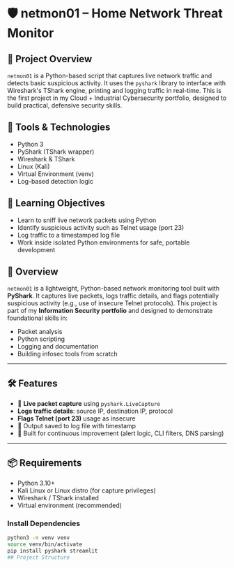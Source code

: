 # 🛡️ netmon01 – Home Network Threat Monitor

## 📘 Project Overview
`netmon01` is a Python-based script that captures live network traffic and detects basic suspicious activity. It uses the `pyshark` library to interface with Wireshark's TShark engine, printing and logging traffic in real-time. This is the first project in my Cloud + Industrial Cybersecurity portfolio, designed to build practical, defensive security skills.

## 🔧 Tools & Technologies
- Python 3
- PyShark (TShark wrapper)
- Wireshark & TShark
- Linux (Kali)
- Virtual Environment (venv)
- Log-based detection logic

## 🎯 Learning Objectives
- Learn to sniff live network packets using Python
- Identify suspicious activity such as Telnet usage (port 23)
- Log traffic to a timestamped log file
- Work inside isolated Python environments for safe, portable development

## 🧠 Overview

`netmon01` is a lightweight, Python-based network monitoring tool built with **PyShark**. It captures live packets, logs traffic details, and flags potentially suspicious activity (e.g., use of insecure Telnet protocols). This project is part of my **Information Security portfolio** and designed to demonstrate foundational skills in:

- Packet analysis  
- Python scripting  
- Logging and documentation  
- Building infosec tools from scratch

---

## 🛠️ Features

- 📡 **Live packet capture** using `pyshark.LiveCapture`
- **Logs traffic details**: source IP, destination IP, protocol
- **Flags Telnet (port 23)** usage as insecure
- 🧾 Output saved to log file with timestamp
- 🔄 Built for continuous improvement (alert logic, CLI filters, DNS parsing)

---

## 📦 Requirements

- Python 3.10+
- Kali Linux or Linux distro (for capture privileges)
- Wireshark / TShark installed
- Virtual environment (recommended)

### Install Dependencies

```bash
python3 -m venv venv
source venv/bin/activate
pip install pyshark streamlit
## Project Structure
